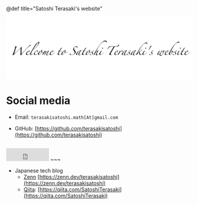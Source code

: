 @def title="Satoshi Terasaki's website"

![](/assets/welcome.svg)

# Social media

- Email: `terasakisatoshi.math[At]gmail.com`
- GitHub: [https://github.com/terasakisatoshi](https://github.com/terasakisatoshi)

  ~~~
<iframe src="https://github.com/sponsors/terasakisatoshi/button" title="Sponsor terasakisatoshi" height="35" width="116" style="border: 0;"></iframe>
  ~~~

- Japanese tech blog
    - [Zenn](https://zenn.dev/) [https://zenn.dev/terasakisatoshi](https://zenn.dev/terasakisatoshi)
    - [Qiita](https://qiita.com/): [https://qiita.com/SatoshiTerasaki](https://qiita.com/SatoshiTerasaki)
